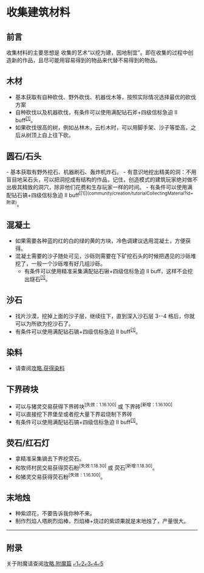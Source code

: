 <!-- community/creation/tutorialCollectingMaterial -->

# 收集建筑材料

## 前言
收集材料的主要思想是 收集的艺术“以挖为建，因地制宜”。即在收集的过程中创造新的作品，且尽可能用容易得到的物品来代替不易得到的物品。

## 木材
- 基本获取有自种砍伐、野外砍伐、机器伐木等，按照实际情况选择最优的砍伐方案
- 自种砍伐以及机器砍伐，有条件可以使用满配钻石斧+四级信标急迫 II buff<sup>[[1]](community/creation/tutorialCollectingMaterial?id=附录)</sup>。
- 如果砍伐很高的树，例如丛林木，云杉木时，可以用脚手架、沙子等垫高，之后从树顶上自上往下砍。

<h2 id=圆石/石头>圆石/石头</h2>
<!--?攻略.如何最高效率地获得石头/圆石-->
- 基本获取有野外挖石、机器刷石、轰炸机炸石。
- 有意识地挖出精美的洞：不用盲目地采石头，可以把洞挖成有结构的作品，记住，创造模式的建筑玩家绝对做不出极其精致的洞穴，除非他们花费和生存玩家一样的时间。
- 有条件可以使用满配钻石镐+四级信标急迫 II buff<sup>[[1]](community/creation/tutorialCollectingMaterial?id=附录)</sup>。

## 混凝土
- 如果需要各种蓝的红的白的绿的黄的方块，冷色调建议选用混凝土，方便获得。
- 混凝土需要的沙子随处可见，沙砾则需要在下矿挖石头的时候把遇见的沙砾堆挖了，一般一个沙砾堆有好几组沙砾。
  - 有条件可以使用精准采集满配钻石锹+四级信标急迫 II buff，这样不会挖出燧石<sup>[[1]](community/creation/tutorialCollectingMaterial?id=附录)</sup>。

## 沙石
- 找片沙漠，挖掉上面的沙子层，继续往下，直到深入沙石层 3--4 格后，你就可以为所欲为挖沙石了。
- 有条件可以使用满配钻石镐+四级信标急迫 II buff<sup>[[1]](community/creation/tutorialCollectingMaterial?id=附录)</sup>。

## 染料
- 请查阅[攻略.获得染料](community/creation/tutorialCollectingDyes)

## 下界砖块
- 可以与猪灵交易获得下界砖块<sup>[失效：1.16.100]</sup> 或 下界砖<sup>[新增：1.16.100]</sup>
- 可以直接挖下界堡垒或者挖大量下界岩烧制下界砖
- 有条件可以使用满配钻石镐+四级信标急迫 II buff<sup>[[1]](community/creation/tutorialCollectingMaterial?id=附录)</sup>。

## 荧石/红石灯
- 拿精准采集镐去下界挖荧石。</br>
- 和牧师村民交易获得荧石粉<sup>[失效:1.18.30]</sup> 或 荧石<sup>[新增:1.18.30]</sup>。
- 和猪灵交易获得荧石粉<sup>[失效：1.16.100]</sup>。

## 末地烛
- 种紫颂花，不要告诉我你种不来。</br>
- 制作烈焰人塔刷烈焰棒，烈焰棒+烧过的紫颂果就是末地烛了，产量很大。
---
## 附录
关于附魔请查阅[攻略.附魔篇](community/creation/tutorialEnchanting) [⤶1](community/creation/tutorialCollectingMaterial?id=木材)[⤶2](community/creation/tutorialCollectingMaterial?id=圆石/石头)[⤶3](community/creation/tutorialCollectingMaterial?id=混凝土)[⤶4](community/creation/tutorialCollectingMaterial?id=沙石)[⤶5](community/creation/tutorialCollectingMaterial?id=下界砖块)
